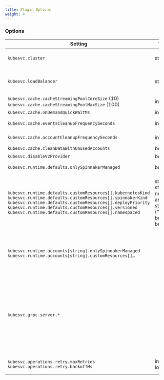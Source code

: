 ```yaml
---
title: Plugin Options
weight: 4
---
```


### Options


| Setting  | Type  | Default  | Description |
| -------- | ----- | -------- | ----------- |
| `kubesvc.cluster` | string | none | Type of clustering.<br>`local`: don’t try to coordinate with other Clouddrivers<br>`redis`: use Redis to coordinate via pubsub |
| `kubesvc.loadBalancer`  | string | none | Pick a different account load balancing algorithm. Only implementation so far is the “MN algorithm” that does hides kubesvc connections from other clouddriver and assigns account to the least busy connected Clouddriver while never unassigning an account from a still connected CD unless it dies or stops being connected to that account. |
| `kubesvc.cache.cacheStreamingPoolCoreSize` (10)<br>`kubesvc.cache.cacheStreamingPoolMaxSize` (100) | integer | 10/100 | Thread pool sizing to write to cache. Each thread handles events for a single account. It doesn't need to be greater than the number of agents. More threads means faster response |
| `kubesvc.cache.onDemandQuickWaitMs` | integer | 10000 | How long to wait for a recache operation caused by a force cache refresh request. |
| `kubesvc.cache.eventsCleanupFrequencySeconds` | integer | 7200 (2h) | How long to keep Kubernetes events cached for. |
| `kubesvc.cache.accountCleanupFrequencySeconds` | integer | 600 (10m) | How long to keep accounts that are no longer connected to any kubesvc |
| `kubesvc.cache.cleanDataWithUnusedAccounts` | boolean | true | When cleaning an old account, also clean its associated data |
| `kubesvc.disableV2Provider` | boolean | false | If you don’t need the V2 provider account, set that to true to speed up caching deserialization. |
| `kubesvc.runtime.defaults.onlySpinnakerManaged` | boolean | false | Same meaning as V2 provider. Should Spinnaker cache manifests that are not deployed by Spinnaker? |
| `kubesvc.runtime.defaults.customResources[].kubernetesKind`<br>`kubesvc.runtime.defaults.customResources[].spinnakerKind`<br>`kubesvc.runtime.defaults.customResources[].deployPriority`<br>`kubesvc.runtime.defaults.customResources[].versioned`<br>`kubesvc.runtime.defaults.customResources[].namespaced` | string<br>string<br>number as string (“100”)<br>boolean<br>boolean | none<br>none<br>“100”<br>false<br>false | Same meaning as V2 provider. Customize behavior of Spinnaker for an unknown (to Spinnaker) resource.<br><br>- `kubernetesKind` in the format `<kind>.<api group>`<br>- `spinnakerKind` is one of the Spinnaker kinds<br>- `deployPriority` will determine in which order Spinnaker will deploy a resource if multiple manifests are to be deployed in an operation.<br>- `versioned` should Spinnaker version new resource or just update them?<br>- `namespaced` is barely used with kubesvc. TODO: remove |
| `kubesvc.runtime.accounts[string].onlySpinnakerManaged`<br>`kubesvc.runtime.accounts[string].customResources[]…`  |                                                                    |                                         | Same as above but per account. This takes priority over default runtime settings. Default values are used if not populated for the account.<br><br>Format is a map (account name → props), e.g.<br>kubesvc.runtime.accounts:<br>   prod:<br>     onlySpinnakerManaged: true |
| `kubesvc.grpc.server.*`|                                                                    |                                         | Options to configure gRPC server. This is really https://github.com/yidongnan/grpc-spring-boot-starter/blob/v2.7.0.RELEASE/grpc-server-spring-boot-autoconfigure/src/main/java/net/devh/boot/grpc/server/config/GrpcServerProperties.java#L52 repackaged under `kubesvc` with the only different being the default port (9091) vs (9090)<br><br>e..g<br>`grpc.server.port` → `kubesvc.grpc.server.port`<br><br>You can control many things the most important ones will be:<br>`kubesvc.grpc.server.security.enabled` (will be turned on to true in the future)<br>`kubesvc.grpc.server.security.certificateChain`<br>`kubesvc.grpc.server.security.privateKey`<br>`kubesvc.grpc.server.security.clientAuth` [default: NONE, OPTIONAL, REQUIRE] |
| `kubesvc.operations.retry.maxRetries`<br>`kubesvc.operations.retry.backoffMs` | int<br>long | 5<br>2000 | When an operation is to be sent to an account, Clouddriver will attempt to find a connected agent. If it cannot (e.g. restart of an agent, re-balancing, network issue), the operation will be retried up to `retry - 1` times with `backoffMs` wait time b/w each try. |

